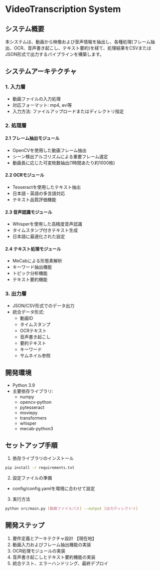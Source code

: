# VideoTranscription System

## システム概要
本システムは、動画から映像および音声情報を抽出し、各種処理(フレーム抽出、OCR、音声書き起こし、テキスト要約)を経て、処理結果をCSVまたはJSON形式で出力するパイプラインを構築します。

## システムアーキテクチャ

### 1. 入力層
- 動画ファイルの入力処理
- 対応フォーマット: mp4, avi等
- 入力方法: ファイルアップロードまたはディレクトリ指定

### 2. 処理層
#### 2.1 フレーム抽出モジュール
- OpenCVを使用した動画フレーム抽出
- シーン検出アルゴリズムによる重要フレーム選定
- 動画長に応じた可変枚数抽出(1時間あたり約1000枚)

#### 2.2 OCRモジュール
- Tesseractを使用したテキスト抽出
- 日本語・英語の多言語対応
- テキスト品質評価機能

#### 2.3 音声認識モジュール
- Whisperを使用した高精度音声認識
- タイムスタンプ付きテキスト生成
- 日本語に最適化された設定

#### 2.4 テキスト処理モジュール
- MeCabによる形態素解析
- キーワード抽出機能
- トピック分析機能
- テキスト要約機能

### 3. 出力層
- JSON/CSV形式でのデータ出力
- 統合データ形式:
  - 動画ID
  - タイムスタンプ
  - OCRテキスト
  - 音声書き起こし
  - 要約テキスト
  - キーワード
  - サムネイル参照

## 開発環境
- Python 3.9
- 主要依存ライブラリ:
  - numpy
  - opencv-python
  - pytesseract
  - moviepy
  - transformers
  - whisper
  - mecab-python3

## セットアップ手順
1. 依存ライブラリのインストール
```bash
pip install -r requirements.txt
```

2. 設定ファイルの準備
- config/config.yamlを環境に合わせて設定

3. 実行方法
```bash
python src/main.py [動画ファイルパス] --output [出力ディレクトリ]
```

## 開発ステップ
1. 要件定義とアーキテクチャ設計 【現在地】
2. 動画入力およびフレーム抽出機能の実装
3. OCR処理モジュールの実装
4. 音声書き起こしとテキスト要約機能の実装
5. 統合テスト、エラーハンドリング、最終デプロイ